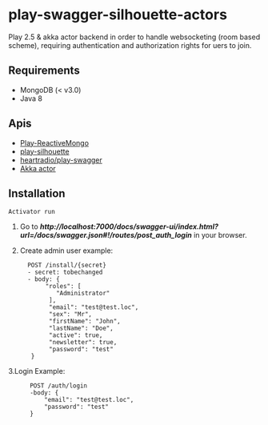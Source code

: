 # play-swagger-silhouette-actors

Play 2.5 & akka actor backend in order to handle websocketing (room based scheme), requiring authentication and authorization rights for uers to join.

Requirements 
------------------------------------------------------------
- MongoDB (< v3.0)
- Java 8

Apis
------------------------------------------------------------
 - [Play-ReactiveMongo](https://github.com/ReactiveMongo/Play-ReactiveMongo)
 - [play-silhouette](https://github.com/mohiva/play-silhouette)
 - [heartradio/play-swagger](https://github.com/iheartradio/play-swagger)
 - [Akka actor](http://doc.akka.io/docs/akka/snapshot/scala/actors.html)
 
Installation
-------------------
```
Activator run
```
 1. Go to ***http://localhost:7000/docs/swagger-ui/index.html?url=/docs/swagger.json#!/routes/post_auth_login*** in your browser. 
 
 2. Create admin user example:
    ```
      POST /install/{secret}
      - secret: tobechanged
      - body: {     
           "roles": [
              "Administrator"
            ],
  			"email": "test@test.loc",
  			"sex": "Mr",
  			"firstName": "John",
  			"lastName": "Doe",
  			"active": true,
  			"newsletter": true,
  			"password": "test"
       }
    ```
 3.Login Example:

```
 	  POST /auth/login
 	  -body: {
  		  "email": "test@test.loc",
  		  "password": "test"
 	  }
 ```
